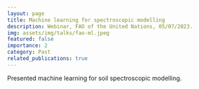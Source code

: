 ```yaml
---
layout: page
title: Machine learning for spectroscopic modelling
description: Webinar, FAO of the United Nations, 05/07/2023.
img: assets/img/talks/fao-ml.jpeg
featured: false
importance: 2
category: Past
related_publications: true
---
```


Presented machine learning for soil spectroscopic modelling.
